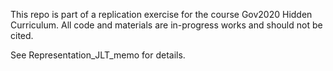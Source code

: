 This repo is part of a replication exercise for the course Gov2020 Hidden Curriculum. All code and materials are in-progress works and should not be cited.

See Representation_JLT_memo for details.

